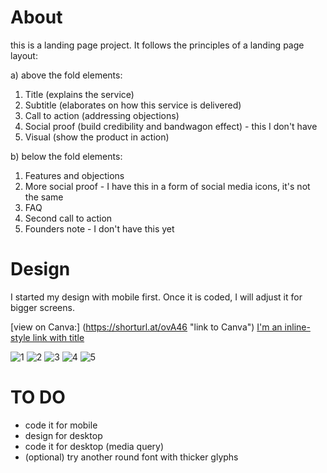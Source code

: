 # About

this is a landing page project. It follows the principles of a landing page layout:

a) above the fold elements:
1. Title (explains the service)
2. Subtitle (elaborates on how this service is delivered)
3. Call to action (addressing objections)
4. Social proof (build credibility and bandwagon effect) - this I don't have
5. Visual (show the product in action)

b) below the fold elements:
1. Features and objections
2. More social proof  - I have this in a form of social media icons, it's not the same
3. FAQ
4. Second call to action
5. Founders note - I don't have this yet

# Design
I started my design with mobile first. Once it is coded, I will adjust it for bigger screens.

[view on Canva:] (https://shorturl.at/ovA46 "link to Canva")
[I'm an inline-style link with title](https://www.google.com "Google's Homepage")

![1](https://user-images.githubusercontent.com/112077394/196398413-db595b05-e4be-4724-8c5e-eea2ded8263d.png)
![2](https://user-images.githubusercontent.com/112077394/196398428-22906fd5-2edb-47f7-a3fb-3b3cbb213c4c.png)
![3](https://user-images.githubusercontent.com/112077394/196398436-89404260-e45c-46f3-bf93-0a7108bbd71e.png)
![4](https://user-images.githubusercontent.com/112077394/196398445-40653ece-0cb8-45ee-8916-4916ec162255.png)
![5](https://user-images.githubusercontent.com/112077394/196398452-4fec8cf0-8bd5-45cb-b691-4dc2bc91c676.png)

# TO DO
- code it for mobile
- design for desktop
- code it for desktop (media query)
- (optional) try another round font with thicker glyphs
